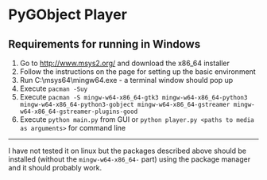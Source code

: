 # PyGObject Player

## Requirements for running in Windows

1. Go to http://www.msys2.org/ and download the x86_64 installer
2. Follow the instructions on the page for setting up the basic environment
3. Run C:\msys64\mingw64.exe - a terminal window should pop up
4. Execute `pacman -Suy`
5. Execute `pacman -S mingw-w64-x86_64-gtk3 mingw-w64-x86_64-python3 mingw-w64-x86_64-python3-gobject mingw-w64-x86_64-gstreamer mingw-w64-x86_64-gstreamer-plugins-good`
6. Execute `python main.py` from GUI or `python player.py <paths to media as arguments>` for command line 

---

I have not tested it on linux but the packages described above should be installed (without the `mingw-w64-x86_64-` part) using the package manager and it should probably work.


